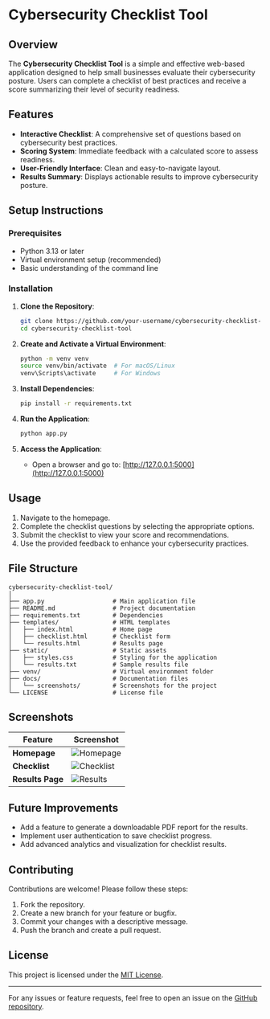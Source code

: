 # Cybersecurity Checklist Tool

## Overview

The **Cybersecurity Checklist Tool** is a simple and effective web-based application designed to help small businesses evaluate their cybersecurity posture. Users can complete a checklist of best practices and receive a score summarizing their level of security readiness.

## Features

- **Interactive Checklist**: A comprehensive set of questions based on cybersecurity best practices.
- **Scoring System**: Immediate feedback with a calculated score to assess readiness.
- **User-Friendly Interface**: Clean and easy-to-navigate layout.
- **Results Summary**: Displays actionable results to improve cybersecurity posture.

## Setup Instructions

### Prerequisites
- Python 3.13 or later
- Virtual environment setup (recommended)
- Basic understanding of the command line

### Installation

1. **Clone the Repository**:
   ```bash
   git clone https://github.com/your-username/cybersecurity-checklist-tool.git
   cd cybersecurity-checklist-tool
   ```

2. **Create and Activate a Virtual Environment**:
   ```bash
   python -m venv venv
   source venv/bin/activate  # For macOS/Linux
   venv\Scripts\activate     # For Windows
   ```

3. **Install Dependencies**:
   ```bash
   pip install -r requirements.txt
   ```

4. **Run the Application**:
   ```bash
   python app.py
   ```

5. **Access the Application**:
   - Open a browser and go to: [http://127.0.0.1:5000](http://127.0.0.1:5000)

## Usage

1. Navigate to the homepage.
2. Complete the checklist questions by selecting the appropriate options.
3. Submit the checklist to view your score and recommendations.
4. Use the provided feedback to enhance your cybersecurity practices.

## File Structure

```
cybersecurity-checklist-tool/
│
├── app.py                   # Main application file
├── README.md                # Project documentation
├── requirements.txt         # Dependencies
├── templates/               # HTML templates
│   ├── index.html           # Home page
│   ├── checklist.html       # Checklist form
│   └── results.html         # Results page
├── static/                  # Static assets
│   ├── styles.css           # Styling for the application
│   └── results.txt          # Sample results file
├── venv/                    # Virtual environment folder
├── docs/                    # Documentation files
│   └── screenshots/         # Screenshots for the project
└── LICENSE                  # License file
```

## Screenshots

| Feature           | Screenshot                                                                 |
|--------------------|----------------------------------------------------------------------------|
| **Homepage**       | ![Homepage](docs/screenshots/homepage.png)                                |
| **Checklist**      | ![Checklist](docs/screenshots/checklist.png)                              |
| **Results Page**   | ![Results](docs/screenshots/results.png)                                  |

## Future Improvements

- Add a feature to generate a downloadable PDF report for the results.
- Implement user authentication to save checklist progress.
- Add advanced analytics and visualization for checklist results.

## Contributing

Contributions are welcome! Please follow these steps:
1. Fork the repository.
2. Create a new branch for your feature or bugfix.
3. Commit your changes with a descriptive message.
4. Push the branch and create a pull request.

## License

This project is licensed under the [MIT License](LICENSE).

---

For any issues or feature requests, feel free to open an issue on the [GitHub repository](https://github.com/your-username/cybersecurity-checklist-tool).

```
